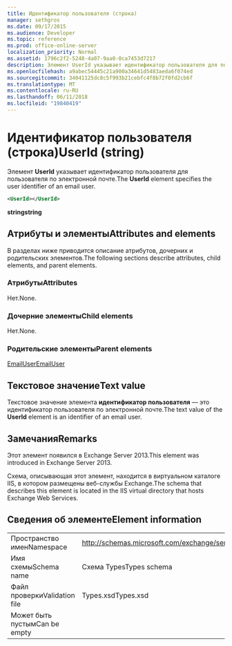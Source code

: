 ```yaml
---
title: Идентификатор пользователя (строка)
manager: sethgros
ms.date: 09/17/2015
ms.audience: Developer
ms.topic: reference
ms.prod: office-online-server
localization_priority: Normal
ms.assetid: 1796c2f2-5248-4a07-9aa0-0ca7453d7217
description: Элемент UserId указывает идентификатор пользователя для пользователя по электронной почте.
ms.openlocfilehash: a9abec54445c21a900a34641d5483aeda6f074ed
ms.sourcegitcommit: 34041125dc8c5f993b21cebfc4f8b72f0fd2cb6f
ms.translationtype: MT
ms.contentlocale: ru-RU
ms.lasthandoff: 06/11/2018
ms.locfileid: "19840419"
---
```

# <a name="userid-string"></a><span data-ttu-id="6e263-103">Идентификатор пользователя (строка)</span><span class="sxs-lookup"><span data-stu-id="6e263-103">UserId (string)</span></span>

<span data-ttu-id="6e263-104">Элемент **UserId** указывает идентификатор пользователя для пользователя по электронной почте.</span><span class="sxs-lookup"><span data-stu-id="6e263-104">The **UserId** element specifies the user identifier of an email user.</span></span> 
  
```XML
<UserId></UserId>
```

 <span data-ttu-id="6e263-105">**string**</span><span class="sxs-lookup"><span data-stu-id="6e263-105">**string**</span></span>
## <a name="attributes-and-elements"></a><span data-ttu-id="6e263-106">Атрибуты и элементы</span><span class="sxs-lookup"><span data-stu-id="6e263-106">Attributes and elements</span></span>

<span data-ttu-id="6e263-107">В разделах ниже приводится описание атрибутов, дочерних и родительских элементов.</span><span class="sxs-lookup"><span data-stu-id="6e263-107">The following sections describe attributes, child elements, and parent elements.</span></span>
  
### <a name="attributes"></a><span data-ttu-id="6e263-108">Атрибуты</span><span class="sxs-lookup"><span data-stu-id="6e263-108">Attributes</span></span>

<span data-ttu-id="6e263-109">Нет.</span><span class="sxs-lookup"><span data-stu-id="6e263-109">None.</span></span>
  
### <a name="child-elements"></a><span data-ttu-id="6e263-110">Дочерние элементы</span><span class="sxs-lookup"><span data-stu-id="6e263-110">Child elements</span></span>

<span data-ttu-id="6e263-111">Нет.</span><span class="sxs-lookup"><span data-stu-id="6e263-111">None.</span></span>
  
### <a name="parent-elements"></a><span data-ttu-id="6e263-112">Родительские элементы</span><span class="sxs-lookup"><span data-stu-id="6e263-112">Parent elements</span></span>

[<span data-ttu-id="6e263-113">EmailUser</span><span class="sxs-lookup"><span data-stu-id="6e263-113">EmailUser</span></span>](emailuser.md)
  
## <a name="text-value"></a><span data-ttu-id="6e263-114">Текстовое значение</span><span class="sxs-lookup"><span data-stu-id="6e263-114">Text value</span></span>

<span data-ttu-id="6e263-115">Текстовое значение элемента **идентификатор пользователя** — это идентификатор пользователя по электронной почте.</span><span class="sxs-lookup"><span data-stu-id="6e263-115">The text value of the **UserId** element is an identifier of an email user.</span></span> 
  
## <a name="remarks"></a><span data-ttu-id="6e263-116">Замечания</span><span class="sxs-lookup"><span data-stu-id="6e263-116">Remarks</span></span>

<span data-ttu-id="6e263-117">Этот элемент появился в Exchange Server 2013.</span><span class="sxs-lookup"><span data-stu-id="6e263-117">This element was introduced in Exchange Server 2013.</span></span>
  
<span data-ttu-id="6e263-118">Схема, описывающая этот элемент, находится в виртуальном каталоге IIS, в котором размещены веб-службы Exchange.</span><span class="sxs-lookup"><span data-stu-id="6e263-118">The schema that describes this element is located in the IIS virtual directory that hosts Exchange Web Services.</span></span>
  
## <a name="element-information"></a><span data-ttu-id="6e263-119">Сведения об элементе</span><span class="sxs-lookup"><span data-stu-id="6e263-119">Element information</span></span>

|||
|:-----|:-----|
|<span data-ttu-id="6e263-120">Пространство имен</span><span class="sxs-lookup"><span data-stu-id="6e263-120">Namespace</span></span>  <br/> |http://schemas.microsoft.com/exchange/services/2006/types  <br/> |
|<span data-ttu-id="6e263-121">Имя схемы</span><span class="sxs-lookup"><span data-stu-id="6e263-121">Schema name</span></span>  <br/> |<span data-ttu-id="6e263-122">Схема Types</span><span class="sxs-lookup"><span data-stu-id="6e263-122">Types schema</span></span>  <br/> |
|<span data-ttu-id="6e263-123">Файл проверки</span><span class="sxs-lookup"><span data-stu-id="6e263-123">Validation file</span></span>  <br/> |<span data-ttu-id="6e263-124">Types.xsd</span><span class="sxs-lookup"><span data-stu-id="6e263-124">Types.xsd</span></span>  <br/> |
|<span data-ttu-id="6e263-125">Может быть пустым</span><span class="sxs-lookup"><span data-stu-id="6e263-125">Can be empty</span></span>  <br/> ||
   

